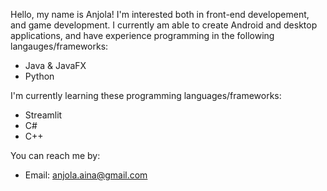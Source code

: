 Hello, my name is Anjola! I'm interested both in front-end developement, and game development. I currently am able to create Android and desktop applications, and have experience programming in the following langauges/frameworks:
  - Java & JavaFX
  - Python

I'm currently learning these programming languages/frameworks:
  - Streamlit
  - C#
  - C++

You can reach me by:
  - Email: anjola.aina@gmail.com
 
<!---
anj0la/anj0la is a ✨ special ✨ repository because its `README.md` (this file) appears on your GitHub profile.
You can click the Preview link to take a look at your changes.
--->

